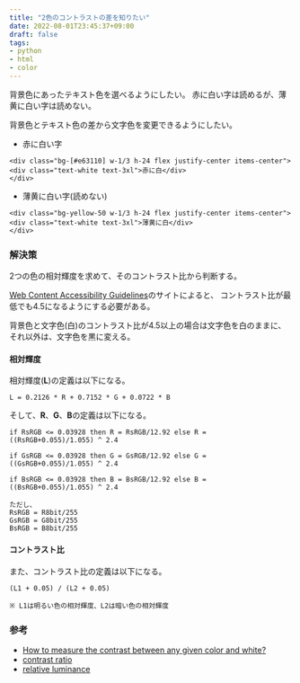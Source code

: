 ```yaml
---
title: "2色のコントラストの差を知りたい"
date: 2022-08-01T23:45:37+09:00
draft: false
tags:
- python
- html
- color
---
```


背景色にあったテキスト色を選べるようにしたい。
赤に白い字は読めるが、薄黄に白い字は読めない。

背景色とテキスト色の差から文字色を変更できるようにしたい。

<!--more-->

- 赤に白い字

~~~rawhtml
<div class="bg-[#e63110] w-1/3 h-24 flex justify-center items-center">
<div class="text-white text-3xl">赤に白</div>
</div>
~~~

- 薄黄に白い字(読めない)

~~~rawhtml
<div class="bg-yellow-50 w-1/3 h-24 flex justify-center items-center">
<div class="text-white text-3xl">薄黄に白</div>
</div>
~~~

### 解決策

2つの色の相対輝度を求めて、そのコントラスト比から判断する。

[Web Content Accessibility Guidelines](https://www.w3.org/TR/2008/REC-WCAG20-20081211/#relativeluminancedef)のサイトによると、
コントラスト比が最低でも4.5になるようにする必要がある。

背景色と文字色(白)のコントラスト比が4.5以上の場合は文字色を白のままに、それ以外は、文字色を黒に変える。


#### 相対輝度

相対輝度(**L**)の定義は以下になる。

~~~text
L = 0.2126 * R + 0.7152 * G + 0.0722 * B
~~~

そして、**R**、**G**、**B**の定義は以下になる。

~~~text
if RsRGB <= 0.03928 then R = RsRGB/12.92 else R = ((RsRGB+0.055)/1.055) ^ 2.4

if GsRGB <= 0.03928 then G = GsRGB/12.92 else G = ((GsRGB+0.055)/1.055) ^ 2.4

if BsRGB <= 0.03928 then B = BsRGB/12.92 else B = ((BsRGB+0.055)/1.055) ^ 2.4

ただし、
RsRGB = R8bit/255
GsRGB = G8bit/255
BsRGB = B8bit/255
~~~

#### コントラスト比

また、コントラスト比の定義は以下になる。

~~~text
(L1 + 0.05) / (L2 + 0.05)

※ L1は明るい色の相対輝度、L2は暗い色の相対輝度
~~~

### 参考

- [How to measure the contrast between any given color and white?](https://ux.stackexchange.com/questions/82056/how-to-measure-the-contrast-between-any-given-color-and-white/82068#82068)
- [contrast ratio](https://www.w3.org/TR/2008/REC-WCAG20-20081211/#contrast-ratiodef)
- [relative luminance](https://www.w3.org/TR/2008/REC-WCAG20-20081211/#relativeluminancedef)